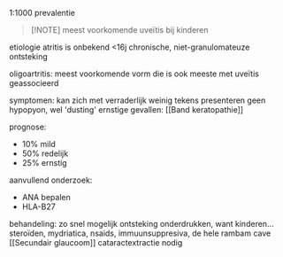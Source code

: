1:1000 prevalentie
> [!NOTE] meest voorkomende uveïtis bij kinderen

etiologie atritis is onbekend
<16j
chronische, niet-granulomateuze ontsteking

oligoartritis: meest voorkomende vorm
die is ook meeste met uveïtis geassocieerd

symptomen: kan zich met verraderlijk weinig tekens presenteren
geen hypopyon, wel 'dusting'
ernstige gevallen: [[Band keratopathie]]

prognose:
- 10% mild
- 50% redelijk
- 25% ernstig

aanvullend onderzoek:
- ANA bepalen
- HLA-B27

behandeling: zo snel mogelijk ontsteking onderdrukken, want kinderen...
steroïden, mydriatica, nsaids, immuunsuppresiva, de hele rambam
cave [[Secundair glaucoom]]
cataractextractie nodig



